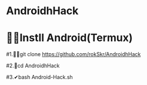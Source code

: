 # AndroidhHack

# 📱💾Instll Android(Termux)

#1.📱📜git clone https://github.com/rokSkr/AndroidhHack

#2.📁cd AndroidhHack

#3.✔bash Android-Hack.sh
